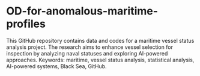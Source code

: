 # OD-for-anomalous-maritime-profiles
This GitHub repository contains data and codes for a maritime vessel status analysis project. The research aims to enhance vessel selection for inspection by analyzing naval statuses and exploring AI-powered approaches. Keywords: maritime, vessel status analysis, statistical analysis, AI-powered systems, Black Sea, GitHub.
